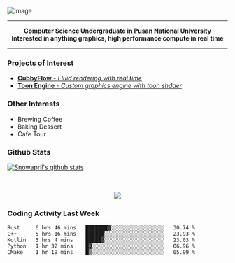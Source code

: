 ![image](https://user-images.githubusercontent.com/24654975/122706556-2ce28400-d293-11eb-86ee-22b9ba640f2b.png)


---

<p align="center">
  <strong>
    Computer Science Undergraduate in <a href="https://pusan.ac.kr/">Pusan National University</a>
    <br>
    Interested in anything graphics, high performance compute in real time
  </strong>
</p>

---

### Projects of Interest

* [**CubbyFlow** - *Fluid rendering with real time*](https://github.com/utilforever/CubbyFlow)
* [**Toon Engine** - *Custom graphics engine with toon shdaer*](https://github.com/Snowapril/ToonEngine)

### Other Interests

* Brewing Coffee
* Baking Dessert 
* Cafe Tour

### Github Stats
 
[![Snowapril's github stats](https://github-readme-stats.vercel.app/api?username=Snowapril&hide_title=true&hide_border=true&show_icons=true&include_all_commits=true&count_private=true)](https://github.com/Snowapril)

<p align="center">
    <br><br>
    <a href="https://snowapril.github.io"><img src="https://img.shields.io/badge/website-snowapril.github.io-red?style=for-the-badge"></a>
</p>

### Coding Activity Last Week

<!--START_SECTION:waka-->
```text
Rust     6 hrs 46 mins   ███████▓░░░░░░░░░░░░░░░░░   30.74 % 
C++      5 hrs 16 mins   ██████░░░░░░░░░░░░░░░░░░░   23.93 % 
Kotlin   5 hrs 4 mins    █████▓░░░░░░░░░░░░░░░░░░░   23.03 % 
Python   1 hr 32 mins    █▓░░░░░░░░░░░░░░░░░░░░░░░   06.96 % 
CMake    1 hr 19 mins    █▒░░░░░░░░░░░░░░░░░░░░░░░   05.99 % 
```
<!--END_SECTION:waka-->
